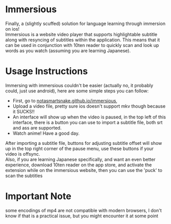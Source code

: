 # Immersious
Finally, a (slightly scuffed) solution for language learning through immersion on ios!  
Immersious is a website video player that supports highlightable subtitle along with resyncing of subtitles within the application.
This means that it can be used in conjunction with 10ten reader to quickly scan and look up words as you watch (assuming you are learning Japanese).  

# Usage Instructions
Immersing with immersious couldn't be easier (actually no, it probably could, just use android), here are some simple steps you can follow:
- First, go to [notasmartsnake.github.io/immersious](https://notasmartsnake.github.io/immersious/),
- Upload a video file, pretty sure ios doesn't support mkv though because it SUCKS!!
- An interface will show up when the video is paused, in the top left of this interface, there is a button you can use to import a subtitle file, both srt and ass are supported.
- Watch anime! Have a good day.

After importing a subtitle file, buttons for adjusting subtitle offset will show up in the top right corner of the pause menu, use these buttons if your video is offsync.  
Also, if you are learning Japanese specifically, and want an even better experience, download 10ten reader on the app store, and activate the extension while on the immersious website, then you can use the 'puck' to scan the subtitles

# Important Note
some encodings of mp4 are not compatible with modern browsers, I don't know if that is a practical issue, but you might encounter it at some point
